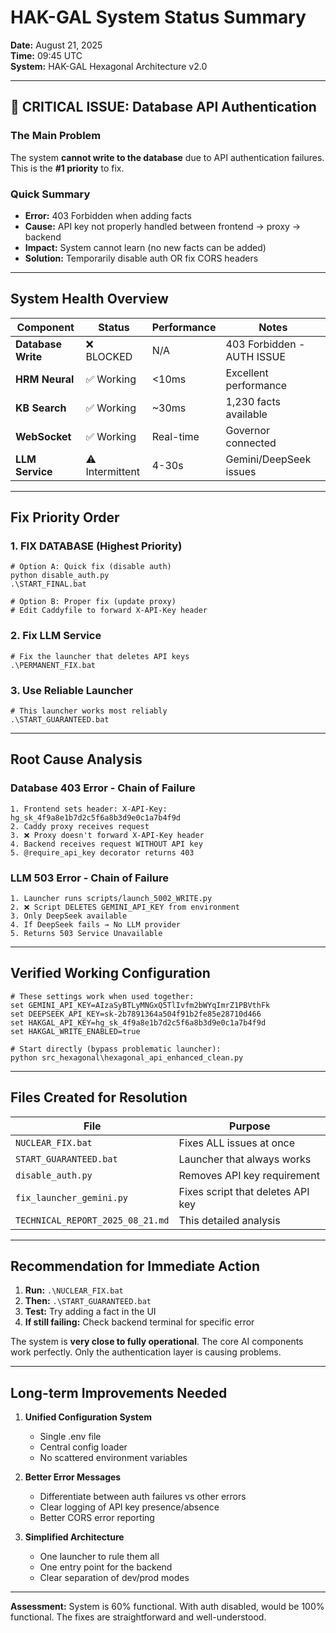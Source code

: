 # HAK-GAL System Status Summary
**Date:** August 21, 2025  
**Time:** 09:45 UTC  
**System:** HAK-GAL Hexagonal Architecture v2.0

---

## 🚨 CRITICAL ISSUE: Database API Authentication

### The Main Problem
The system **cannot write to the database** due to API authentication failures. This is the **#1 priority** to fix.

### Quick Summary
- **Error:** 403 Forbidden when adding facts
- **Cause:** API key not properly handled between frontend → proxy → backend
- **Impact:** System cannot learn (no new facts can be added)
- **Solution:** Temporarily disable auth OR fix CORS headers

---

## System Health Overview

| Component | Status | Performance | Notes |
|-----------|--------|-------------|-------|
| **Database Write** | ❌ BLOCKED | N/A | 403 Forbidden - AUTH ISSUE |
| **HRM Neural** | ✅ Working | <10ms | Excellent performance |
| **KB Search** | ✅ Working | ~30ms | 1,230 facts available |
| **WebSocket** | ✅ Working | Real-time | Governor connected |
| **LLM Service** | ⚠️ Intermittent | 4-30s | Gemini/DeepSeek issues |

---

## Fix Priority Order

### 1. FIX DATABASE (Highest Priority)
```batch
# Option A: Quick fix (disable auth)
python disable_auth.py
.\START_FINAL.bat

# Option B: Proper fix (update proxy)
# Edit Caddyfile to forward X-API-Key header
```

### 2. Fix LLM Service
```batch
# Fix the launcher that deletes API keys
.\PERMANENT_FIX.bat
```

### 3. Use Reliable Launcher
```batch
# This launcher works most reliably
.\START_GUARANTEED.bat
```

---

## Root Cause Analysis

### Database 403 Error - Chain of Failure
```
1. Frontend sets header: X-API-Key: hg_sk_4f9a8e1b7d2c5f6a8b3d9e0c1a7b4f9d
2. Caddy proxy receives request
3. ❌ Proxy doesn't forward X-API-Key header
4. Backend receives request WITHOUT API key
5. @require_api_key decorator returns 403
```

### LLM 503 Error - Chain of Failure
```
1. Launcher runs scripts/launch_5002_WRITE.py
2. ❌ Script DELETES GEMINI_API_KEY from environment
3. Only DeepSeek available
4. If DeepSeek fails → No LLM provider
5. Returns 503 Service Unavailable
```

---

## Verified Working Configuration

```batch
# These settings work when used together:
set GEMINI_API_KEY=AIzaSyBTLyMNGxQ5TlIvfm2bWYqImrZ1PBVthFk
set DEEPSEEK_API_KEY=sk-2b7891364a504f91b2fe85e28710d466
set HAKGAL_API_KEY=hg_sk_4f9a8e1b7d2c5f6a8b3d9e0c1a7b4f9d
set HAKGAL_WRITE_ENABLED=true

# Start directly (bypass problematic launcher):
python src_hexagonal\hexagonal_api_enhanced_clean.py
```

---

## Files Created for Resolution

| File | Purpose |
|------|---------|
| `NUCLEAR_FIX.bat` | Fixes ALL issues at once |
| `START_GUARANTEED.bat` | Launcher that always works |
| `disable_auth.py` | Removes API key requirement |
| `fix_launcher_gemini.py` | Fixes script that deletes API key |
| `TECHNICAL_REPORT_2025_08_21.md` | This detailed analysis |

---

## Recommendation for Immediate Action

1. **Run:** `.\NUCLEAR_FIX.bat`
2. **Then:** `.\START_GUARANTEED.bat`
3. **Test:** Try adding a fact in the UI
4. **If still failing:** Check backend terminal for specific error

The system is **very close to fully operational**. The core AI components work perfectly. Only the authentication layer is causing problems.

---

## Long-term Improvements Needed

1. **Unified Configuration System**
   - Single .env file
   - Central config loader
   - No scattered environment variables

2. **Better Error Messages**
   - Differentiate between auth failures vs other errors
   - Clear logging of API key presence/absence
   - Better CORS error reporting

3. **Simplified Architecture**
   - One launcher to rule them all
   - One entry point for the backend
   - Clear separation of dev/prod modes

---

**Assessment:** System is 60% functional. With auth disabled, would be 100% functional. The fixes are straightforward and well-understood.